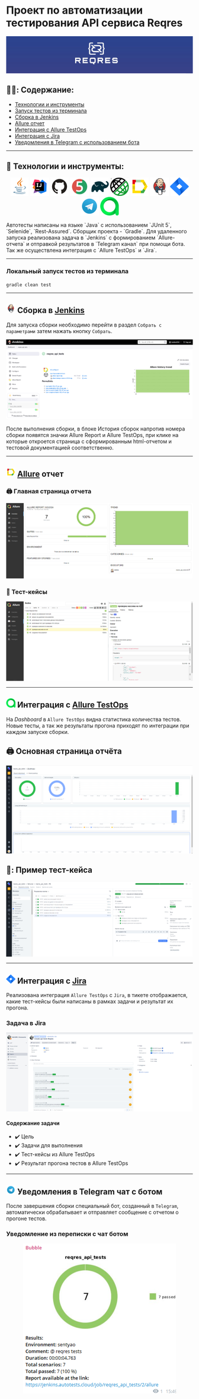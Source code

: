 # Проект по автоматизации тестирования API сервиса Reqres
<img src="media/logo/reqresin.jpg">

## :man_student:: Содержание:

- <a href="#tools"> Технологии и инструменты</a>
- <a href="#console"> Запуск тестов из терминала</a>
- <a href="#jenkins"> Сборка в Jenkins</a>
- <a href="#allureReport"> Allure отчет</a>
- <a href="#allure"> Интеграция с Allure TestOps</a>
- <a href="#jira"> Интеграция с Jira</a>  
- <a href="#tg"> Уведомления в Telegram с использованием бота</a>
---

<a id="tools"></a>
## 🔨 Технологии и инструменты:

<p align="center">
<a href="https://www.java.com/"><img src="media/logo/Java.svg" width="50" height="50"  alt="Java"/></a>
<a href="https://www.jetbrains.com/idea/"><img src="media/logo/Idea.svg" width="50" height="50"  alt="IDEA"/></a>
<a href="https://github.com/"><img src="media/logo/GitHub.svg" width="50" height="50"  alt="Github"/></a>
<a href="https://junit.org/junit5/"><img src="media/logo/JUnit5.svg" width="50" height="50"  alt="JUnit 5"/></a>
<a href="https://gradle.org/"><img src="media/logo/Gradle.svg" width="50" height="50"  alt="Gradle"/></a>
<a href="https://selenide.org/"><img src="media/logo/rest-assured.jpg" width="50" height="50"  alt="Selenide"/></a>
<a href="https://github.com/allure-framework"><img src="media/logo/Allure.svg" width="50" height="50"  alt="Allure"/></a>
<a href="https://www.jenkins.io/"><img src="media/logo/Jenkins.svg" width="50" height="50"  alt="Jenkins"/></a>
<a href="https://www.atlassian.com/software/jira/"><img src="media/logo/Jira.svg" width="50" height="50" alt="Java" title="Java"/></a>
<a href="https://web.telegram.org/"><img src="media/logo/Telegram.svg" width="50" height="50" alt="Telegram"/></a>
<a href="https://qameta.io/"><img src="media/logo/AllureTestOps.svg" width="50" height="50" alt="Allure_TO"/></a>
</p>
Автотесты написаны на языке `Java` с использованием `JUnit 5`, `Selenide`, `Rest-Assured`. Сборщик проекта - `Gradle`. Для удаленного запуска реализована задача в `Jenkins` с формированием `Allure-отчета` и
отправкой результатов в `Telegram канал` при помощи бота. Так же осуществлена интеграция с `Allure TestOps` и `Jira`.

---




<a id="console"></a>
### Локальный запуск тестов из терминала
`gradle clean test`




---

<a id="jenkins"></a>
## <img src="media/logo/Jenkins.svg" width="25" height="25"  alt="Jenkins"/></a> Сборка в <a target="_blank" href="https://jenkins.autotests.cloud/job/reqres_api_tests/"> Jenkins </a>
Для запуска сборки необходимо перейти в раздел <code>Собрать с параметрами</code> затем нажать кнопку <code>Собрать</code>.
<p align="center">
<a href="https://jenkins.autotests.cloud/job/reqres_api_tests/"><img src="media/screens/jenkins.png" alt="Jenkins1"/></a>
</p>
После выполнения сборки, в блоке История сборок напротив номера сборки появятся значки Allure Report и Allure TestOps, при клике на которые откроется страница с сформированным html-отчетом и тестовой документацией соответственно.

---
<a id="allureReport"></a>
## <img src="media/logo/Allure.svg" width="25" height="25"/> [Allure](https://jenkins.autotests.cloud/job/reqres_api_tests/2/allure/) отчет

### 🖨️ Главная страница отчета

<p align="center">
<img src="media/screens/allure_report.png" alt="Allure report">
</p>

### 📄 Тест-кейсы

<p align="center">
<img src="media/screens/allure_tests.png" alt="Test Case">
</p>

---
<a id="allure"></a>
## <img alt="Allure_TO" height="25" src="media/logo/AllureTestOps.svg" width="25"/> </a>Интеграция с <a target="_blank" href="https://allure.autotests.cloud/project/4467/dashboards">Allure TestOps</a>
На *Dashboard* в <code>Allure TestOps</code> видна статистика количества тестов. Новые тесты, а так же результаты прогона приходят по интеграции при каждом запуске сборки.
## 🖨️ Основная страница отчёта

<p align="center">  
<img title="Allure TestOps Dashboard" src="media/screens/allure_testOps.png">  
</p>  

## :pinching_hand:: Пример тест-кейса
<p align="center">
<img title="AllureTC" src="media/screens/allure.png">
</p>

---

<a id="jira"></a>
## <img src="media/logo/Jira.svg" width="25" height="25"/> Интеграция с [Jira](https://jira.autotests.cloud/browse/HOMEWORK-1358)

Реализована интеграция <code>Allure TestOps</code> с <code>Jira</code>, в тикете отображается, какие тест-кейсы были написаны в рамках задачи и результат их прогона.
### Задача в Jira

<p align="center">
<img src="media/screens/jira.png" alt="TestOps launch">
</p>

#### Содержание задачи

- :heavy_check_mark: Цель
- :heavy_check_mark: Задачи для выполнения
- :heavy_check_mark: Тест-кейсы из Allure TestOps
- :heavy_check_mark: Результат прогона тестов в Allure TestOps

---

<a id="tg"></a>
## <img src="media/logo/Telegram.svg" width="25" height="25"/> Уведомления в Telegram чат с ботом

После завершения сборки специальный бот, созданный в <code>Telegram</code>, автоматически обрабатывает и отправляет сообщение с отчетом о прогоне тестов.

### Уведомление из переписки с чат ботом

<p align="center">
<img src="media/screens/teleg.png" alt="TestOps launch">
</p>

